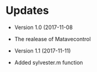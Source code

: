 # Updates

* Version 1.0 (2017-11-08
 - The realease of Matavecontrol
 
* Version 1.1 (2017-11-11)
 - Added sylvester.m function
 
 

